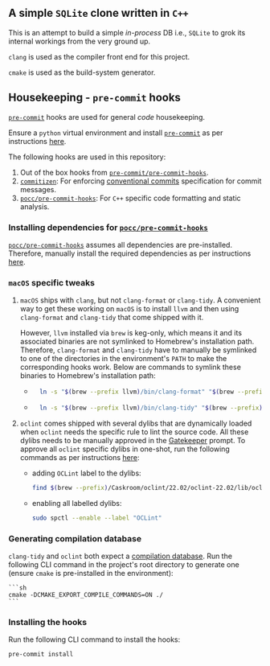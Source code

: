 ## A simple `SQLite` clone written in `C++`

This is an attempt to build a simple _in-process_ DB i.e., `SQLite` to grok its internal workings from the very ground up.

`clang` is used as the compiler front end for this project.

`cmake` is used as the build-system generator.

## Housekeeping - `pre-commit` hooks

[`pre-commit`](https://pre-commit.com/#install) hooks are used for general _code_ housekeeping.

Ensure a `python` virtual environment and install [`pre-commit`](https://pre-commit.com/#install) as per instructions [here](https://pre-commit.com/#1-install-pre-commit).

The following hooks are used in this repository:

1. Out of the box hooks from [`pre-commit/pre-commit-hooks`](https://github.com/pre-commit/pre-commit-hooks).
2. [`commitizen`](https://github.com/commitizen-tools/commitizen): For enforcing [conventional commits](https://www.conventionalcommits.org/) specification for commit messages.
3. [`pocc/pre-commit-hooks`](https://github.com/pocc/pre-commit-hooks?tab=readme-ov-file#pre-commit-hooks): For `C++` specific code formatting and static analysis.

### Installing dependencies for [`pocc/pre-commit-hooks`](https://github.com/pocc/pre-commit-hooks?tab=readme-ov-file#pre-commit-hooks)

[`pocc/pre-commit-hooks`](https://github.com/pocc/pre-commit-hooks?tab=readme-ov-file#pre-commit-hooks) assumes all dependencies are pre-installed. Therefore, manually install the required dependencies as per instructions [here](https://github.com/pocc/pre-commit-hooks?tab=readme-ov-file#installation).

### `macOS` specific tweaks

1. `macOS` ships with `clang`, but not `clang-format` or `clang-tidy`. A convenient way to get these working on `macOS` is to install `llvm` and then using `clang-format` and `clang-tidy` that come shipped with it. 

    However, `llvm` installed via `brew` is keg-only, which means it and its associated binaries are not symlinked to Homebrew's installation path. Therefore, `clang-format` and `clang-tidy` have to manually be symlinked to one of the directories in the environment's `PATH` to make the corresponding hooks work. Below are commands to symlink these binaries to Homebrew's installation path:

    - ```sh
        ln -s "$(brew --prefix llvm)/bin/clang-format" "$(brew --prefix)/bin/clang-format"
        ```
    
    - ```sh
        ln -s "$(brew --prefix llvm)/bin/clang-tidy" "$(brew --prefix)/bin/clang-tidy"
        ```

2. `oclint` comes shipped with several dylibs that are dynamically loaded when `oclint` needs the specific rule to lint the source code. All these dylibs needs to be manually approved in the [Gatekeeper](https://support.apple.com/en-sg/guide/security/sec5599b66df/web) prompt. To approve all `oclint` specific dylibs in one-shot, run the following commands as per instructions [here](https://ingo-richter.io/post/2022/adding-multiple-files-to-macos-gatekeeper/):
    - adding `OCLint` label to the dylibs:
        ```sh
        find $(brew --prefix)/Caskroom/oclint/22.02/oclint-22.02/lib/oclint -name "*.dylib" -print0 | xargs -0 sudo spctl --add --label "OCLint"
        ```
    - enabling all labelled dylibs:
        ```sh
        sudo spctl --enable --label "OCLint"
        ```

### Generating compilation database

`clang-tidy` and `oclint` both expect a [compilation database](https://clang.llvm.org/docs/JSONCompilationDatabase.html). Run the following CLI command in the project's root directory to generate one (ensure `cmake` is pre-installed in the environment):

    ```sh
    cmake -DCMAKE_EXPORT_COMPILE_COMMANDS=ON ./
    ```

### Installing the hooks
Run the following CLI command to install the hooks:

```sh
pre-commit install
```

